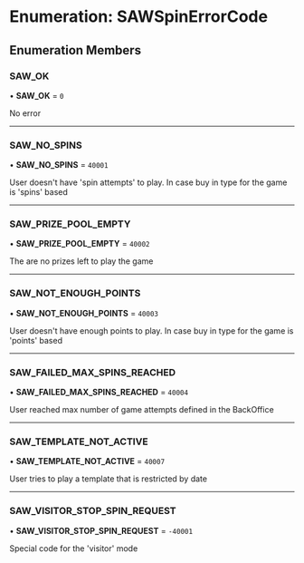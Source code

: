 # Enumeration: SAWSpinErrorCode

## Enumeration Members

### SAW\_OK

• **SAW\_OK** = ``0``

No error

___

### SAW\_NO\_SPINS

• **SAW\_NO\_SPINS** = ``40001``

User doesn't have 'spin attempts' to play. In case buy in type for the game is 'spins' based

___

### SAW\_PRIZE\_POOL\_EMPTY

• **SAW\_PRIZE\_POOL\_EMPTY** = ``40002``

The are no prizes left to play the game

___

### SAW\_NOT\_ENOUGH\_POINTS

• **SAW\_NOT\_ENOUGH\_POINTS** = ``40003``

User doesn't have enough points to play. In case buy in type for the game is 'points' based

___

### SAW\_FAILED\_MAX\_SPINS\_REACHED

• **SAW\_FAILED\_MAX\_SPINS\_REACHED** = ``40004``

User reached max number of game attempts defined in the BackOffice

___

### SAW\_TEMPLATE\_NOT\_ACTIVE

• **SAW\_TEMPLATE\_NOT\_ACTIVE** = ``40007``

User tries to play a template that is restricted by date

___

### SAW\_VISITOR\_STOP\_SPIN\_REQUEST

• **SAW\_VISITOR\_STOP\_SPIN\_REQUEST** = ``-40001``

Special code for the 'visitor' mode
